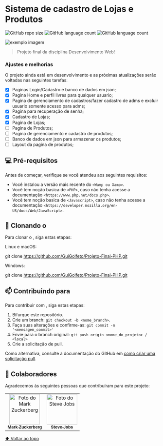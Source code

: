 # Sistema de cadastro de Lojas e Produtos

<!---Esses são exemplos. Veja https://shields.io para outras pessoas ou para personalizar este conjunto de escudos. Você pode querer incluir dependências, status do projeto e informações de licença aqui--->

![GitHub repo size](https://img.shields.io/github/repo-size/GuiGolfeto/Sistema-de-Cadastro-de-loja?style=flat-square)
![GitHub language count](https://img.shields.io/github/languages/count/GuiGolfeto/Sistema-de-Cadastro-de-loja?style=flat-square)
![GitHub language count](https://img.shields.io/github/issues-pr-closed/GuiGolfeto/Sistema-de-Cadastro-de-loja?style=flat-square)


<img src="exemplo-image.png" alt="exemplo imagem">

> Projeto final da disciplina Desenvolvimento Web!

### Ajustes e melhorias

O projeto ainda está em desenvolvimento e as próximas atualizações serão voltadas nas seguintes tarefas:

- [x] Paginas Login/Cadastro e banco de dados em json;
- [x] Pagina Home e perfil livres para qualquer usuario;
- [x] Pagina de gerenciamento de cadastros/fazer cadastro de adms e excluir usuario somente acesso para adms;
- [x] Pagina para recuperação de senha;
- [x] Cadastro de Lojas;
- [x] Pagina de Lojas;
- [ ] Pagina de Produtos;
- [ ] Pagina de gerenciamento e cadastro de produtos;
- [ ] Banco de dados em json para armazenar os produtos;
- [ ] Layout da pagina de produtos;

## 💻 Pré-requisitos

Antes de começar, verifique se você atendeu aos seguintes requisitos:
<!---Estes são apenas requisitos de exemplo. Adicionar, duplicar ou remover conforme necessário--->
* Você instalou a versão mais recente do `<Wamp ou Xamp>`.
* Você tem noção basica de `<PHP>`, caso não tenha acesse a documentação `<https://www.php.net/docs.php>`.
* Você tem noção basica de `<Javascript>`, caso não tenha acesse a documentação `<https://developer.mozilla.org/en-US/docs/Web/JavaScript>`.

## 🚀 Clonando o <Sistema>

Para clonar o <Sistema>, siga estas etapas:

Linux e macOS:

git clone https://github.com/GuiGolfeto/Projeto-Final-PHP.git


Windows:

git clone https://github.com/GuiGolfeto/Projeto-Final-PHP.git


## 📫 Contribuindo para <Sistema>
<!---Se o seu README for longo ou se você tiver algum processo ou etapas específicas que deseja que os contribuidores sigam, considere a criação de um arquivo CONTRIBUTING.md separado--->
Para contribuir com <Sistema>, siga estas etapas:

1. Bifurque este repositório.
2. Crie um branch: `git checkout -b <nome_branch>`.
3. Faça suas alterações e confirme-as: `git commit -m '<mensagem_commit>'`
4. Envie para o branch original: `git push origin <nome_do_projeto> / <local>`
5. Crie a solicitação de pull.

Como alternativa, consulte a documentação do GitHub em [como criar uma solicitação pull](https://help.github.com/en/github/collaborating-with-issues-and-pull-requests/creating-a-pull-request).

## 🤝 Colaboradores

Agradecemos às seguintes pessoas que contribuíram para este projeto:

<table>
  <tr>
    <td align="center">
      <a href="#">
        <img src="https://s2.glbimg.com/FUcw2usZfSTL6yCCGj3L3v3SpJ8=/smart/e.glbimg.com/og/ed/f/original/2019/04/25/zuckerberg_podcast.jpg" width="100px;" alt="Foto do Mark Zuckerberg"/><br>
        <sub>
          <b>Mark Zuckerberg</b>
        </sub>
      </a>
    </td>
    <td align="center">
      <a href="#">
        <img src="https://miro.medium.com/max/360/0*1SkS3mSorArvY9kS.jpg" width="100px;" alt="Foto do Steve Jobs"/><br>
        <sub>
          <b>Steve Jobs</b>
        </sub>
      </a>
    </td>
  </tr>
</table>

[⬆ Voltar ao topo](#nome-do-projeto)<br>